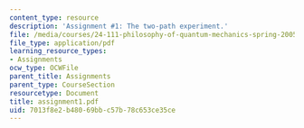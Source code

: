 ```yaml
---
content_type: resource
description: 'Assignment #1: The two-path experiment.'
file: /media/courses/24-111-philosophy-of-quantum-mechanics-spring-2005/7013f8e2b48069bbc57b78c653ce35ce_assignment1.pdf
file_type: application/pdf
learning_resource_types:
- Assignments
ocw_type: OCWFile
parent_title: Assignments
parent_type: CourseSection
resourcetype: Document
title: assignment1.pdf
uid: 7013f8e2-b480-69bb-c57b-78c653ce35ce
---
```

